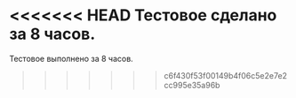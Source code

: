 <<<<<<< HEAD
Тестовое сделано за 8 часов.
=======
Тестовое выполнено за 8 часов.
>>>>>>> c6f430f53f00149b4f06c5e2e7e2cc995e35a96b
 
